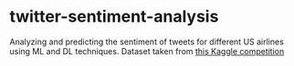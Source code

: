 # twitter-sentiment-analysis
Analyzing and predicting the sentiment of tweets for different US airlines using ML and DL techniques. Dataset taken from [this Kaggle competition](https://www.kaggle.com/crowdflower/twitter-airline-sentiment)

